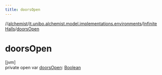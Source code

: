 ```yaml
---
title: doorsOpen
---
```

//[alchemist](../../../index.html)/[it.unibo.alchemist.model.implementations.environments](../index.html)/[InfiniteHalls](index.html)/[doorsOpen](doors-open.html)



# doorsOpen



[jvm]\
private open var [doorsOpen](doors-open.html): [Boolean](https://kotlinlang.org/api/latest/jvm/stdlib/kotlin/-boolean/index.html)




